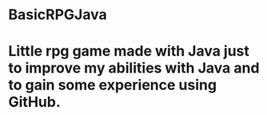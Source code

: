 # BasicRPGJava
# Little rpg game made with Java just to improve my abilities with Java and to gain some experience using GitHub.
